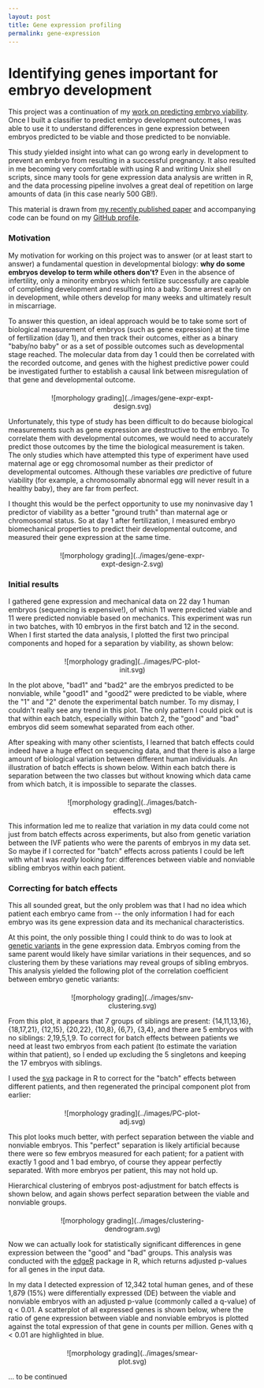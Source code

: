 ```yaml
---
layout: post
title: Gene expression profiling
permalink: gene-expression
---
```


# Identifying genes important for embryo development

This project was a continuation of my [work on predicting embryo viability](../predicting-viability.html). Once I built a classifier to predict embryo development outcomes, I was able to use it to understand differences in gene expression between embryos predicted to be viable and those predicted to be nonviable. 

This study yielded insight into what can go wrong early in development to prevent an embryo from resulting in a successful pregnancy. It also resulted in me becoming very comfortable with using R and writing Unix shell scripts, since many tools for gene expression data analysis are written in R, and the data processing pipeline involves a great deal of repetition on large amounts of data (in this case nearly 500 GB!).

This material is drawn from [my recently published paper](http://www.nature.com/ncomms/2016/160224/ncomms10809/full/ncomms10809.html) and accompanying code can be found on my [GitHub profile](https://github.com/liviaz/EmbryoProject/tree/master/RNA_seq_analysis). 


### Motivation

My motivation for working on this project was to answer (or at least start to answer) a fundamental question in developmental biology: **why do some embryos develop to term while others don't?** Even in the absence of infertility, only a minority embryos which fertilize successfully are capable of completing development and resulting into a baby. Some arrest early on in development, while others develop for many weeks and ultimately result in miscarriage. 

To answer this question, an ideal approach would be to take some sort of biological measurement of embryos (such as gene expression) at the time of fertilization (day 1), and then track their outcomes, either as a binary "baby/no baby" or as a set of possible outcomes such as developmental stage reached. The molecular data from day 1 could then be correlated with the recorded outcome, and genes with the highest predictive power could be investigated further to establish a causal link between misregulation of that gene and developmental outcome.

<div style="width:400px; margin:auto; margin-top: 20px; text-align: center; display:block; vertical-align:center;" markdown="1">
![morphology grading](../images/gene-expr-expt-design.svg)
</div>

Unfortunately, this type of study has been difficult to do because biological measurements such as gene expression are destructive to the embryo. To correlate them with developmental outcomes, we would need to accurately predict those outcomes by the time the biological measurement is taken. The only studies which have attempted this type of experiment have used maternal age or egg chromosomal number as their predictor of developmental outcomes. Although these variables _are_ predictive of future viability (for example, a chromosomally abnormal egg will never result in a healthy baby), they are far from perfect.

I thought this would be the perfect opportunity to use my noninvasive day 1 predictor of viability as a better "ground truth" than maternal age or chromosomal status. So at day 1 after fertilization, I measured embryo biomechanical properties to predict their developmental outcome, and measured their gene expression at the same time.

<div style="width:300px; margin:auto; margin-top: 20px; text-align: center; display:block; vertical-align:center;" markdown="1">
![morphology grading](../images/gene-expr-expt-design-2.svg)
</div>

### Initial results

I gathered gene expression and mechanical data on 22 day 1 human embryos (sequencing is expensive!), of which 11 were predicted viable and 11 were predicted nonviable based on mechanics. This experiment was run in two batches, with 10 embryos in the first batch and 12 in the second. When I first started the data analysis, I plotted the first two principal components and hoped for a separation by viability, as shown below:

<div style="width:300px; margin:auto; margin-top: 20px; text-align: center; display:block; vertical-align:center;" markdown="1">
![morphology grading](../images/PC-plot-init.svg)
</div>

In the plot above, "bad1" and "bad2" are the embryos predicted to be nonviable, while "good1" and "good2" were predicted to be viable, where the "1" and "2" denote the experimental batch number. To my dismay, I couldn't really see any trend in this plot. The only pattern I could pick out is that within each batch, especially within batch 2, the "good" and "bad" embryos did seem somewhat separated from each other.

After speaking with many other scientists, I learned that batch effects could indeed have a huge effect on sequencing data, and that there is also a large amount of biological variation between different human individuals. An illustration of batch effects is shown below. Within each batch there is separation between the two classes but without knowing which data came from which batch, it is impossible to separate the classes.

<div style="width:300px; margin:auto; margin-top: 20px; text-align: center; display:block; vertical-align:center;" markdown="1">
![morphology grading](../images/batch-effects.svg)
</div>

This information led me to realize that variation in my data could come not just from batch effects across experiments, but also from genetic variation between the IVF patients who were the parents of embryos in my data set. So maybe if I corrected for "batch" effects across patients I could be left with what I was _really_ looking for: differences between viable and nonviable sibling embryos within each patient.

### Correcting for batch effects

This all sounded great, but the only problem was that I had no idea which patient each embryo came from -- the only information I had for each embryo was its gene expression data and its mechanical characteristics. 

At this point, the only possible thing I could think to do was to look at [genetic variants](http://en.wikipedia.org/wiki/Single-nucleotide_polymorphism) in the gene expression data. Embryos coming from the same parent would likely have similar variations in their sequences, and so clustering them by these variations may reveal groups of sibling embryos. This analysis yielded the following plot of the correlation coefficient between embryo genetic variants:

<div style="width:300px; margin:auto; margin-top: 20px; text-align: center; display:block; vertical-align:center;" markdown="1">
![morphology grading](../images/snv-clustering.svg)
</div>

From this plot, it appears that 7 groups of siblings are present: {14,11,13,16}, {18,17,21}, {12,15}, {20,22}, {10,8}, {6,7}, {3,4}, and there are 5 embryos with no siblings: 2,19,5,1,9. To correct for batch effects between patients we need at least two embryos from each patient (to estimate the variation within that patient), so I ended up excluding the 5 singletons and keeping the 17 embryos with siblings. 

I used the [sva](http://bioconductor.org/packages/release/bioc/html/sva.html) package in R to correct for the "batch" effects between different patients, and then regenerated the principal component plot from earlier:

<div style="width:300px; margin:auto; margin-top: 20px; text-align: center; display:block; vertical-align:center;" markdown="1">
![morphology grading](../images/PC-plot-adj.svg)
</div>

This plot looks much better, with perfect separation between the viable and nonviable embryos. This "perfect" separation is likely artificial because there were so few embryos measured for each patient; for a patient with exactly 1 good and 1 bad embryo, of course they appear perfectly separated. With more embryos per patient, this may not hold up. 

Hierarchical clustering of embryos post-adjustment for batch effects is shown below, and again shows perfect separation between the viable and nonviable groups.

<div style="width:300px; margin:auto; margin-top: 20px; text-align: center; display:block; vertical-align:center;" markdown="1">
![morphology grading](../images/clustering-dendrogram.svg)
</div>

Now we can actually look for statistically significant differences in gene expression between the "good" and "bad" groups. This analysis was conducted with the [edgeR](http://bioconductor.org/packages/release/bioc/html/edgeR.html) package in R, which returns adjusted p-values for all genes in the input data. 

In my data I detected expression of 12,342 total human genes, and of these 1,879 (15%) were differentially expressed (DE) between the viable and nonviable embryos with an adjusted p-value (commonly called a q-value) of q < 0.01. A scatterplot of all expressed genes is shown below, where the ratio of gene expression between viable and nonviable embryos is plotted against the total expression of that gene in counts per million. Genes with q < 0.01 are highlighted in blue. 

<div style="width:300px; margin:auto; margin-top: 20px; text-align: center; display:block; vertical-align:center;" markdown="1">
![morphology grading](../images/smear-plot.svg)
</div>

... to be continued






